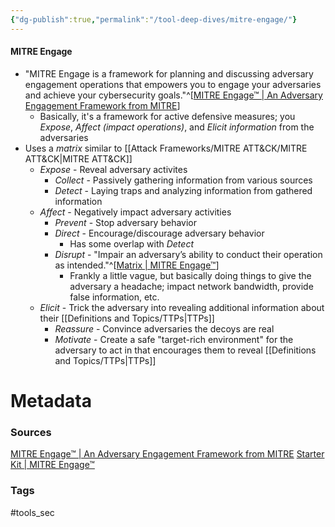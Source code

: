 ```yaml
---
{"dg-publish":true,"permalink":"/tool-deep-dives/mitre-engage/"}
---
```


#### MITRE Engage
- "MITRE Engage is a framework for planning and discussing adversary engagement operations that empowers you to engage your adversaries and achieve your cybersecurity goals."^[[MITRE Engage™ | An Adversary Engagement Framework from MITRE](https://engage.mitre.org/)]
	- Basically, it's a framework for active defensive measures; you *Expose*, *Affect (impact operations)*, and *Elicit information* from the adversaries
- Uses a *matrix* similar to [[Attack Frameworks/MITRE ATT&CK/MITRE ATT&CK\|MITRE ATT&CK]]
	- *Expose* - Reveal adversary activites
		- *Collect* - Passively gathering information from various sources
		- *Detect* - Laying traps and analyzing information from gathered information
	- *Affect* - Negatively impact adversary activities
		- *Prevent* - Stop adversary behavior
		- *Direct* - Encourage/discourage adversary behavior
			- Has some overlap with *Detect*
		- *Disrupt* - "Impair an adversary’s ability to conduct their operation as intended."^[[Matrix | MITRE Engage™](https://engage.mitre.org/matrix/?approach=disrupt)]
			- Frankly a little vague, but basically doing things to give the adversary a headache; impact network bandwidth, provide false information, etc.
	- *Elicit* - Trick the adversary into revealing additional information about their [[Definitions and Topics/TTPs\|TTPs]]
		- *Reassure* - Convince adversaries the decoys are real
		- *Motivate* - Create a safe "target-rich environment" for the adversary to act in that encourages them to reveal [[Definitions and Topics/TTPs\|TTPs]]






# Metadata

### Sources
[MITRE Engage™ | An Adversary Engagement Framework from MITRE](https://engage.mitre.org/)
[Starter Kit | MITRE Engage™](https://engage.mitre.org/starter-kit/)
### Tags
#tools_sec 